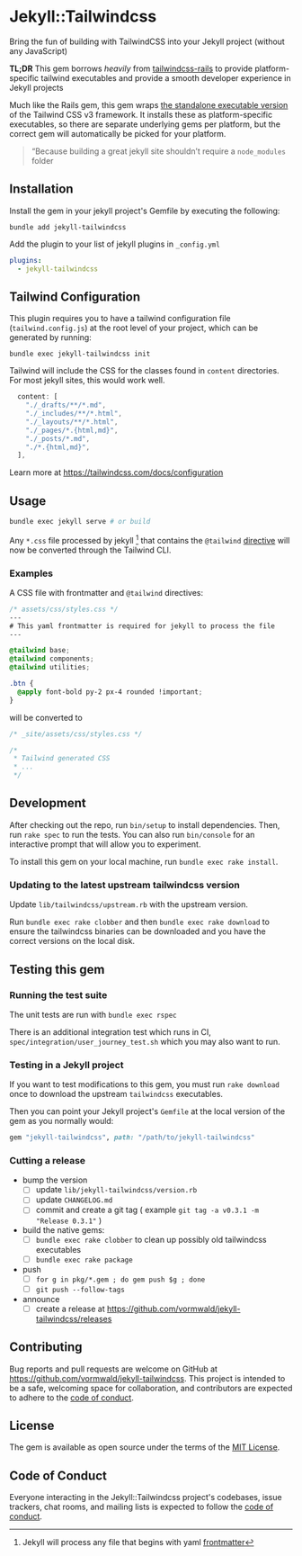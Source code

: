 # Jekyll::Tailwindcss

Bring the fun of building with TailwindCSS into your Jekyll project (without any JavaScript)

**TL;DR** This gem borrows *heavily* from [tailwindcss-rails](https://github.com/rails/tailwindcss-rails) to provide platform-specific tailwind executables and provide a smooth developer experience in Jekyll projects

Much like the Rails gem, this gem wraps [the standalone executable version](https://tailwindcss.com/blog/standalone-cli) of the Tailwind CSS v3 framework. It installs these as platform-specific executables, so there are separate underlying gems per platform, but the correct gem will automatically be picked for your platform.

> “Because building a great jekyll site shouldn’t require a `node_modules` folder

## Installation

Install the gem in your jekyll project's Gemfile by executing the following:

```
bundle add jekyll-tailwindcss
```

Add the plugin to your list of jekyll plugins in `_config.yml`

```yml
plugins:
  - jekyll-tailwindcss
```

## Tailwind Configuration

This plugin requires you to have a tailwind configuration file (`tailwind.config.js`) at the root level of your project, which can be generated by running:

```
bundle exec jekyll-tailwindcss init
```

Tailwind will include the CSS for the classes found in `content` directories. For most jekyll sites, this would work well.

```js
  content: [
    "./_drafts/**/*.md",
    "./_includes/**/*.html",
    "./_layouts/**/*.html",
    "./_pages/*.{html,md}",
    "./_posts/*.md",
    "./*.{html,md}",
  ],
```

Learn more at https://tailwindcss.com/docs/configuration



## Usage

```sh
bundle exec jekyll serve # or build
```

Any `*.css` file processed by jekyll [^1] that contains the `@tailwind` [directive](https://tailwindcss.com/docs/functions-and-directives#config) will now be converted through the Tailwind CLI.

[^1]: Jekyll will process any file that begins with yaml [frontmatter](https://jekyllrb.com/docs/front-matter/)

### Examples


A CSS file with frontmatter and `@tailwind` directives:

```css
/* assets/css/styles.css */
---
# This yaml frontmatter is required for jekyll to process the file
---

@tailwind base;
@tailwind components;
@tailwind utilities;

.btn {
  @apply font-bold py-2 px-4 rounded !important;
}
```

will be converted to

```css
/* _site/assets/css/styles.css */

/*
 * Tailwind generated CSS 
 * ...
 */
```

## Development

After checking out the repo, run `bin/setup` to install dependencies. Then, run `rake spec` to run the tests. You can also run `bin/console` for an interactive prompt that will allow you to experiment.

To install this gem on your local machine, run `bundle exec rake install`.

### Updating to the latest upstream tailwindcss version

Update `lib/tailwindcss/upstream.rb` with the upstream version.

Run `bundle exec rake clobber` and then `bundle exec rake download` to ensure the tailwindcss binaries can be downloaded and you have the correct versions on the local disk.


## Testing this gem

### Running the test suite

The unit tests are run with `bundle exec rspec`

There is an additional integration test which runs in CI, `spec/integration/user_journey_test.sh` which you may also want to run.


### Testing in a Jekyll project

If you want to test modifications to this gem, you must run `rake download` once to download the upstream `tailwindcss` executables.

Then you can point your Jekyll project's `Gemfile` at the local version of the gem as you normally would:

``` ruby
gem "jekyll-tailwindcss", path: "/path/to/jekyll-tailwindcss"
```

### Cutting a release

- bump the version
  - [ ] update `lib/jekyll-tailwindcss/version.rb`
  - [ ] update `CHANGELOG.md`
  - [ ] commit and create a git tag ( example `git tag -a v0.3.1 -m "Release 0.3.1"` )
- build the native gems:
  - [ ] `bundle exec rake clobber` to clean up possibly old tailwindcss executables
  - [ ] `bundle exec rake package`
- push
  - [ ] `for g in pkg/*.gem ; do gem push $g ; done`
  - [ ] `git push --follow-tags`
- announce
  - [ ] create a release at https://github.com/vormwald/jekyll-tailwindcss/releases

## Contributing

Bug reports and pull requests are welcome on GitHub at https://github.com/vormwald/jekyll-tailwindcss. This project is intended to be a safe, welcoming space for collaboration, and contributors are expected to adhere to the [code of conduct](https://github.com/vormwald/jekyll-tailwindcss/blob/main/CODE_OF_CONDUCT.md).



## License

The gem is available as open source under the terms of the [MIT License](https://opensource.org/licenses/MIT).

## Code of Conduct

Everyone interacting in the Jekyll::Tailwindcss project's codebases, issue trackers, chat rooms, and mailing lists is expected to follow the [code of conduct](https://github.com/vormwald/jekyll-tailwindcss/blob/main/CODE_OF_CONDUCT.md).
